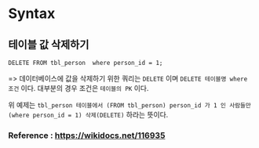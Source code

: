 # Syntax

## 테이블 값 삭제하기

```
DELETE FROM tbl_person  where person_id = 1;
```

=> 데이터베이스에 값을 삭제하기 위한 쿼리는 `DELETE` 이며 `DELETE 테이블명 where 조건` 이다. 대부분의 경우 조건은 `테이블의 PK` 이다.

위 예제는 `tbl_person 테이블에서 (FROM tbl_person) person_id 가 1 인 사람들만(where person_id = 1) 삭제(DELETE)` 하라는 뜻이다.


### Reference : https://wikidocs.net/116935